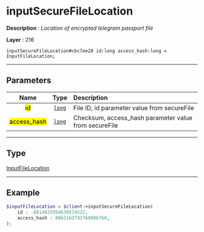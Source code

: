 # inputSecureFileLocation

**Description** : *Location of encrypted telegram passport file*

**Layer** : 216

```tl
inputSecureFileLocation#cbc7ee28 id:long access_hash:long = InputFileLocation;
```

---

## Parameters

| Name | Type | Description |
| :---: | :---: | :--- |
| <mark>id</mark> | [`long`](type/long) | File ID, id parameter value from secureFile |
| <mark>access_hash</mark> | [`long`](type/long) | Checksum, access_hash parameter value from secureFile |

---

## Type

[InputFileLocation](type/InputFileLocation)

---

## Example

```php
$inputFileLocation = $client->inputSecureFileLocation(
	id : -8814825954630574522,
	access_hash : 8863163793768806760,
);
```